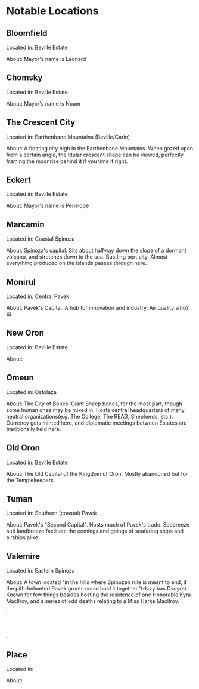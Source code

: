 # Notable Locations

## Bloomfield
Located in: Beville Estate 

About: Mayor's name is Leonard

## Chomsky
Located in: Beville Estate 

About: Mayor's name is Noam

## The Crescent City
Located in: Earthenbane Mountains (Beville/Carin)

About: A floating city high in the Earthenbane Mountains. When gazed upon from a certain angle, the titular crescent shape can be viewed, perfectly framing the moonrise behind it if you time it right.

## Eckert
Located in: Beville Estate 

About: Mayor's name is Penelope 

## Marcamin
Located in: Coastal Spinoza

About: Spinoza's capital. Sits about halfway down the slope of a dormant volcano, and stretches down to the sea. Bustling port city. Almost everything produced on the islands passes through here.

## Monirul
Located in: Central Pavek

About: Pavek's Capital. A hub for innovation and industry. Air quality who? 😷

## New Oron
Located in: Beville Estate 

About: 

## Omeun
Located in: Ostolaza

About: The City of Bones. Giant Sheep bones, for the most part, though some human ones may be mixed in. Hosts central headquarters of many neutral organizations(e.g. The College, The REAG, Shepherds, etc.). Currency gets minted here, and diplomatic meetings between Estates are traditionally held here.

## Old Oron
Located in: Beville Estate 

About: The Old Capital of the Kingdom of Oron. Mostly abandoned but for the Templekeepers.

## Tuman
Located in: Southern (coastal) Pavek

About: Pavek's "Second Capital". Hosts much of Pavek's trade. Seabreeze and landbreeze facilitate the comings and goings of seafaring ships and airships alike.

## Valemire
Located in: Eastern Spinoza

About: A town located "in the hills where Spinozen rule is meant to end, if the pith-helmeted Pavek grunts could hold it together."(-Izzy bas Dvoyre). Known for few things besides hosting the residence of one Honorable Kyra MacIlroy, and a series of odd deaths relating to a Miss Harke MacIlroy.


.

.

.
## Place
Located in: 

About: 
